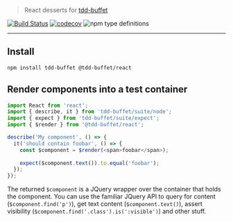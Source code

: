 > React desserts for [tdd-buffet](https://github.com/NiGhTTraX/tdd-buffet)

[![Build Status](https://travis-ci.com/NiGhTTraX/tdd-buffet.svg?branch=master)](https://travis-ci.com/NiGhTTraX/tdd-buffet) [![codecov](https://codecov.io/gh/NiGhTTraX/tdd-buffet/branch/master/graph/badge.svg)](https://codecov.io/gh/NiGhTTraX/tdd-buffet) ![npm type definitions](https://img.shields.io/npm/types/@tdd-buffet/react.svg)

----

## Install

```sh
npm install tdd-buffet @tdd-buffet/react
```


## Render components into a test container

```typescript jsx
import React from 'react';
import { describe, it } from 'tdd-buffet/suite/node';
import { expect } from 'tdd-buffet/suite/expect';
import { $render } from '@tdd-buffet/react';

describe('My component', () => {
  it('should contain foobar', () => {
    const $component = $render(<span>foobar</span>);
  
    expect($component.text()).to.equal('foobar');
  });
});
```

The returned `$component` is a JQuery wrapper over the container that holds the component. You can use the familiar JQuery API to query for content (`$component.find('p')`), get text content (`$component.text()`), assert visibility (`$component.find('.class').is(':visible')`) and other stuff.
